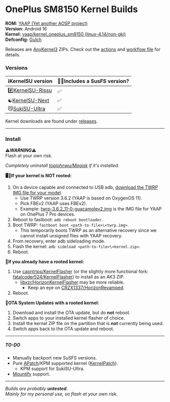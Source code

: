 # OnePlus SM8150 Kernel Builds

**ROM:** [YAAP (Yet another AOSP project)](https://yaaprom.org)\
**Version:** Android 16\
**Kernel:** [yaap/kernel_oneplus_sm8150 (linux-4.14/non-gki)](https://github.com/yaap/kernel_oneplus_sm8150)\
**Defconfig:** [Gulch](https://github.com/yaap/kernel_oneplus_sm8150/blob/sixteen/arch/arm64/configs/gulch_defconfig)

Releases are [AnyKernel3](https://github.com/osm0sis/AnyKernel3) ZIPs. Check out the [actions](https://github.com/ebears/OnePlus-SM8150-Kernel-Builds/actions) and [workflow file](https://github.com/ebears/OnePlus-SM8150-Kernel-Builds/tree/main/.github/workflows) for details.

### Versions

| ℹ️KernelSU version                                                | 🕵️‍♀️Includes a SusFS version? |
| --- | --- |
| #️⃣[KernelSU-Rissu](https://github.com/rsuntk/KernelSU)            | ✅                          |
| ☯️[KernelSU-Next](https://github.com/KernelSU-Next/KernelSU-Next) | ✅                          |
| 😼[SukiSU-Ultra](https://github.com/SukiSU-Ultra/SukiSU-Ultra)    | ✅                          |

Kernel downloads are found under [releases](https://github.com/ebears/OnePlus-SM8150-Kernel-Builds/releases).

---
### Install

⚠️***WARNING***⚠️\
Flash at your own risk.

*Completely uninstall [topjohnwu/Magisk](https://github.com/topjohnwu/Magisk) if it's installed.*

**🖥️📱If your kernel is NOT rooted:**
1) On a device capable and connected to USB adb, [download the TWRP IMG file for your model](https://twrp.me/Devices/OnePlus).
    - Use TWRP version 3.6.2 (YAAP is based on OxygenOS 11).
    - Pick FBEv2 (YAAP uses FBEv2).
    - Example: [twrp-3.6.2_11-0-guacamolev2.img](https://dl.twrp.me/guacamolev2/twrp-3.6.2_11-0-guacamolev2.img.html) is the IMG file for YAAP on OnePlus 7 Pro devices.
2) Reboot to fastboot: `adb reboot bootloader`.
3) Boot TWRP: `fastboot boot <path-to-file>\<twrp.img>`.
    - This temporarily boots TWRP as an alternative recovery since we cannot install unsigned files with YAAP recovery.
4) From recovery, enter adb sideloading mode.
5) Flash the kernel: `adb sideload <path-to-file>\<kernel.zip>`.
6) Reboot.

**📱If you already have a rooted kernel:**
1) Use [capntrips/KernelFlasher](https://github.com/capntrips/KernelFlasher) (or the slightly more functional fork: [fatalcoder524/KernelFlasher](https://github.com/fatalcoder524/KernelFlasher)) to install as an AK3 ZIP.
    - [libxzr/HorizonKernelFlasher](https://github.com/libxzr/HorizonKernelFlasher) may be more reliable.
        - Keep an eye on [CRZX1337/HorizonRevamped](https://github.com/CRZX1337/HorizonRevamped).
2) Reboot.

**📱OTA System Updates with a rooted kernel:**
1) Download and install the OTA update, but do **not** reboot.
2) Switch apps to your installed kernel flasher of choice.
3) Install the kernel ZIP file on the partition that is **not** currently being used.
4) Switch apps back to the OTA update and reboot.

---
##### TO-DO

- Manually backport new SuSFS versions.
- Pure [APatch](https://github.com/bmax121/APatch)/KPM supported kernel ([KernelPatch](https://github.com/bmax121/KernelPatch)).
    - KPM support for SukiSU-Ultra.
- [Mountify](https://github.com/backslashxx/mountify) support.

---

*Builds are probably **untested**.*\
*Mainly for my personal use, so flash at your own risk.*
